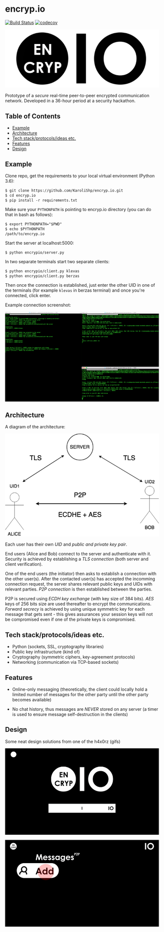 # encryp.io

[![Build Status](https://travis-ci.com/KaroliShp/encryp.io.svg?branch=master)](https://travis-ci.com/KaroliShp/encryp.io)
[![codecov](https://codecov.io/gh/KaroliShp/encryp.io/branch/master/graph/badge.svg)](https://codecov.io/gh/KaroliShp/encryp.io)

<p align="center"><img src="design/logo.png"></p>

Prototype of a *secure* real-time peer-to-peer encrypted communication network. Developed in a 36-hour period at a security hackathon.

## Table of Contents

- [Example](#Example)
- [Architecture](#Architecture)
- [Tech stack/protocols/ideas etc.](#Tech-stack/protocols/ideas-etc.)
- [Features](#Features)
- [Design](#Design)

## Example

Clone repo, get the requirements to your local virtual environment (Python 3.6):

```
$ git clone https://github.com/KaroliShp/encryp.io.git
$ cd encryp.io
$ pip install -r requirements.txt
```

Make sure your `PYTHONPATH` is pointing to encryp.io directory (you can do that in bash as follows):

```
$ export PYTHONPATH="$PWD"
$ echo $PYTHONPATH
/path/to/encryp.io
```

Start the server at localhost:5000:

```
$ python encrypio/server.py
```

In two separate terminals start two separate clients:

```
$ python encrypio/client.py klevas
$ python encrypio/client.py berzas
```

Then once the connection is established, just enter the other UID in one of the terminals (for example `klevas` in berzas terminal) and once you're connected, click enter.

Example connection screenshot:

<p align="center"><img src="design/example.png"></p>

## Architecture

A diagram of the architecture:

<p align="center"><img src="design/architecture.png"></p>

Each user has their own *UID* and *public and private key pair*.

End users (Alice and Bob) connect to the server and authenticate with it. Security is achieved by establishing a *TLS connection* (both server and client verification).

One of the end users (the initiator) then asks to establish a connection with the other user(s). After the contacted user(s) has accepted the incomming connection request, the server shares relevant public keys and UIDs with relevant parties. *P2P connection* is then established between the parties.

P2P is secured using *ECDH key exchange* (with key size of 384 bits). *AES* keys of 256 bits size are used thereafter to encrypt the communications. *Forward secrecy* is achieved by using unique symmetric key for each message that gets sent - this gives assurances your session keys will not be compromised even if one of the private keys is compromised.

## Tech stack/protocols/ideas etc.

* Python (sockets, SSL, cryptography libraries)
* Public key infrastructure (kind of)
* Cryptography (symmetric ciphers, key-agreement protocols)
* Networking (communication via TCP-based sockets)

## Features

* Online-only messaging (theoretically, the client could locally hold a limited number of messages for the other party until the other party becomes available)

* No chat history, thus messages are *NEVER* stored on any server (a timer is used to ensure message self-destruction in the clients)

## Design

Some neat design solutions from one of the h4x0rz (gifs)

<p align="center"><img src="design/animation.gif"></p>

<p align="center"><img src="design/animation2.gif"></p>